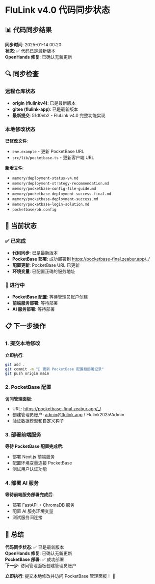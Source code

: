 # FluLink v4.0 代码同步状态

## 📊 代码同步结果

**同步时间**: 2025-01-14 00:20  
**状态**: ✅ 代码已是最新版本  
**OpenHands 修复**: 已确认无新更新

## 🔍 同步检查

### 远程仓库状态
- **origin (flulinkv4)**: 已是最新版本
- **gitee (flulink-app)**: 已是最新版本
- **最新提交**: 51d0eb2 - FluLink v4.0 完整功能实现

### 本地修改状态
**已修改文件**:
- `env.example` - 更新 PocketBase URL
- `src/lib/pocketbase.ts` - 更新客户端 URL

**新增文件**:
- `memory/deployment-status-v4.md`
- `memory/deployment-strategy-recommendation.md`
- `memory/pocketbase-config-file-guide.md`
- `memory/pocketbase-deployment-success-final.md`
- `memory/pocketbase-deployment-success.md`
- `memory/pocketbase-login-solution.md`
- `pocketbase/pb.config`

## 🎯 当前状态

### ✅ 已完成
- **代码同步**: 已是最新版本
- **PocketBase 部署**: 成功部署到 https://pocketbase-final.zeabur.app/_/
- **配置更新**: PocketBase URL 已更新
- **环境变量**: 已配置正确的服务地址

### 🚧 进行中
- **PocketBase 配置**: 等待管理员账户创建
- **前端服务部署**: 等待部署
- **AI 服务部署**: 等待部署

## 📋 下一步操作

### 1. 提交本地修改
**立即执行**:
```bash
git add .
git commit -m "🔧 更新 PocketBase 配置和部署记录"
git push origin main
```

### 2. PocketBase 配置
**访问管理面板**:
- URL: https://pocketbase-final.zeabur.app/_/
- 创建管理员账户: admin@flulink.app / Flulink2025!Admin
- 验证数据模型和自定义钩子

### 3. 部署前端服务
**等待 PocketBase 配置完成后**:
- 部署 Next.js 前端服务
- 配置环境变量连接 PocketBase
- 测试用户认证功能

### 4. 部署 AI 服务
**等待前端服务部署完成后**:
- 部署 FastAPI + ChromaDB 服务
- 配置 AI 服务环境变量
- 测试服务间连接

## 🎉 总结

**代码同步状态**: ✅ 已是最新版本  
**OpenHands 修复**: 已确认无新更新  
**PocketBase 部署**: ✅ 成功部署  
**下一步**: 访问管理面板创建管理员账户

**立即执行**: 提交本地修改并访问 PocketBase 管理面板！ 🚀
